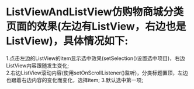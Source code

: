 # ListViewAndListView仿购物商城分类页面的效果(左边有ListView，右边也是ListView)，具体情况如下:   
 1.点击左边的ListView的item显示选中效果(setSelection()设置选中项目)，右边ListView内容跟随发生变化;  
 2.右边ListView滚动内容(使用setOnScrollListener()监听)，分类标题置顶，左边也跟着右边内容的变化而变化，选择item;
 3.默认选中第一项;
 
